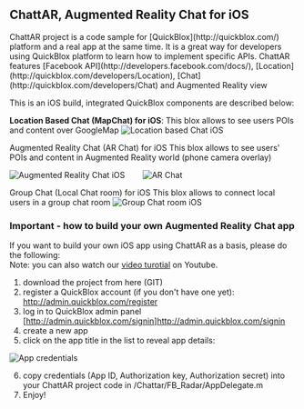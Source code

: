 <h2>ChattAR, Augmented Reality Chat for iOS</h2>
ChattAR project is a code sample for [QuickBlox](http://quickblox.com/) platform and a real app at the same time. It is a great way for developers using QuickBlox platform to learn how to implement specific APIs. ChattAR features [Facebook API](http://developers.facebook.com/docs/), [Location](http://quickblox.com/developers/Location), [Chat](http://quickblox.com/developers/Chat) and Augmented Reality view

This is an iOS build, integrated QuickBlox components are described below:

<strong>Location Based Chat (MapChat) for iOS</strong>:
This blox allows to see users POIs and content over GoogleMap
![Location based Chat iOS](http://image.quickblox.com/d2b1370636df8c395673b363dc3f.injoit.png)


Augmented Reality Chat (AR Chat) for iOS
This blox allows to see users' POIs and content in Augmented Reality world (phone camera overlay)

![Augmented Reality Chat iOS](http://image.quickblox.com/18756fed0ef2e040dd9c429f8ae4.injoit.png) &nbsp;&nbsp;&nbsp;&nbsp;&nbsp;&nbsp;  ![AR Chat](http://image.quickblox.com/ef09e72520ae22cafcd3c9fb2d4c.injoit.png)


Group Chat (Local Chat room) for iOS
This blox allows to connect local users in a group chat room
![Group Chat room iOS](http://image.quickblox.com/8ad72a6f221fec8cbe60540aaec7.injoit.png)


<h3>Important - how to build your own Augmented Reality Chat app</h3>

If you want to build your own iOS app using ChattAR as a basis, please do the following:<br />
Note: you can also watch our [video turotial](http://youtu.be/AgJZYBoxKz0) on Youtube.
1) download the project from here (GIT)<br />
2) register a QuickBlox account (if you don't have one yet): http://admin.quickblox.com/register<br />
3) log in to QuickBlox admin panel [http://admin.quickblox.com/signin]http://admin.quickblox.com/signin<br />
4) create a new app <br />
5) click on the app title in the list to reveal app details:<br />

![App credentials](http://image.quickblox.com/592aa599660a52a97be4e478e3e6.injoit.png)

6) copy credentials (App ID, Authorization key, Authorization secret) into your ChattAR project code in /Chattar/FB_Radar/AppDelegate.m<br />
7) Enjoy!

